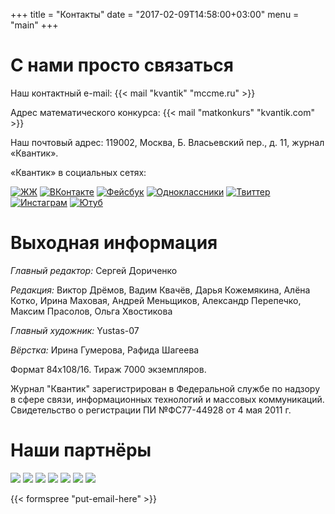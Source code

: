 +++
title = "Контакты"
date = "2017-02-09T14:58:00+03:00"
menu =  "main"
+++


# С нами просто связаться 

Наш контактный e-mail: {{< mail "kvantik" "mccme.ru" >}}  

Адрес математического конкурса: {{< mail "matkonkurs" "kvantik.com" >}}  

Наш почтовый адрес: 119002, Москва, Б. Власьевский пер., д. 11, журнал «Квантик».  


«Квантик» в социальных сетях: 

[![ЖЖ](/img/social/lj_h.png "Живой журнал")](http://kvantik12.livejournal.com/)
[![ВКонтакте](/img/social/vk_h.png "ВКонтакте")](http://vk.com/kvantik12)
[![Фейсбук](/img/social/fb_h.png "Фейсбук")](http://facebook.com/kvantik12)
[![Одноклассники](/img/social/ok_h.png "Одноклассники")](http://ok.ru/kvantik12)
[![Твиттер](/img/social/tw_h.png "Твиттер")](http://twitter.com/kvantik_journal)
[![Инстаграм](/img/social/ig_h.png "Инстаграм")](http://instagram.com/kvantik12/)
[![Ютуб](/img/social/yt_h.png "Ютуб")](http://www.youtube.com/user/kvantik12)

# Выходная информация
*Главный редактор:* Сергей Дориченко  

*Редакция:* Виктор Дрёмов, Вадим Квачёв, Дарья Кожемякина, Алёна Котко, Ирина Маховая, Андрей Меньщиков, Александр Перепечко, Максим Прасолов, Ольга Хвостикова  

*Главный художник:* Yustas-07  

*Вёрстка:* Ирина Гумерова, Рафида Шагеева  

Формат 84х108/16. Тираж 7000 экземпляров.  

Журнал "Квантик" зарегистрирован в Федеральной службе по надзору в сфере связи, информационных технологий и массовых коммуникаций.
Свидетельство о регистрации ПИ №ФС77-44928 от 4 мая 2011 г.

# Наши партнёры


[![](/img/partners/nkj-logo.gif)](http://www.nkj.ru/subscribe/)
[![](/img/partners/ileo.png)](http://www.ileonardo.ru/)
[![](/img/partners/etudes-logo.png)](http://www.etudes.ru/)
[![](/img/partners/Robot-logo.png)](http://robots.croc.ru/junior/)
[![](/img/partners/formulo_org.png)](http://www.formulo.org/)
[![](/img/partners/lan.jpg)](http://www.e.lanbook.com/)
[![](/img/partners/osdlogo.png)](http://www.osd.ru/)


{{< formspree "put-email-here" >}}